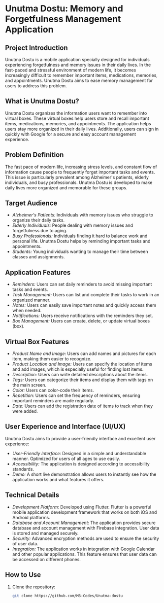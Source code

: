 # Unutma Dostu: Memory and Forgetfulness Management Application

## Project Introduction
Unutma Dostu is a mobile application specially designed for individuals experiencing forgetfulness and memory issues in their daily lives. In the fast-paced and stressful environment of modern life, it becomes increasingly difficult to remember important items, medications, memories, and appointments. Unutma Dostu aims to ease memory management for users to address this problem.

## What is Unutma Dostu?
Unutma Dostu organizes the information users want to remember into virtual boxes. These virtual boxes help users store and recall important items, medications, memories, and appointments. The application helps users stay more organized in their daily lives. Additionally, users can sign in quickly with Google for a secure and easy account management experience.

## Problem Definition
The fast pace of modern life, increasing stress levels, and constant flow of information cause people to frequently forget important tasks and events. This issue is particularly prevalent among Alzheimer's patients, elderly individuals, and busy professionals. Unutma Dostu is developed to make daily lives more organized and memorable for these groups.

## Target Audience
- *Alzheimer's Patients:* Individuals with memory issues who struggle to organize their daily tasks.
- *Elderly Individuals:* People dealing with memory issues and forgetfulness due to aging.
- *Busy Professionals:* Individuals finding it hard to balance work and personal life. Unutma Dostu helps by reminding important tasks and appointments.
- *Students:* Young individuals wanting to manage their time between classes and assignments.

## Application Features
- *Reminders:* Users can set daily reminders to avoid missing important tasks and events.
- *Task Management:* Users can list and complete their tasks to work in an organized manner.
- *Notes:* Users can easily save important notes and quickly access them when needed.
- *Notifications:* Users receive notifications with the reminders they set.
- *Box Management:* Users can create, delete, or update virtual boxes (box).

## Virtual Box Features
- *Product Name and Image:* Users can add names and pictures for each item, making them easier to recognize.
- *Product Location and Image:* Users can specify the location of items and add images, which is especially useful for finding lost items.
- *Description:* Users can write detailed descriptions about the items.
- *Tags:* Users can categorize their items and display them with tags on the main screen.
- *Color:* Users can color-code their items.
- *Repetition:* Users can set the frequency of reminders, ensuring important reminders are made regularly.
- *Date:* Users can add the registration date of items to track when they were added.

## User Experience and Interface (UI/UX)
Unutma Dostu aims to provide a user-friendly interface and excellent user experience:
- *User-Friendly Interface:* Designed in a simple and understandable manner. Optimized for users of all ages to use easily.
- *Accessibility:* The application is designed according to accessibility standards.
- *Demo:* A short live demonstration allows users to instantly see how the application works and what features it offers.

## Technical Details
- *Development Platform:* Developed using Flutter. Flutter is a powerful mobile application development framework that works on both iOS and Android platforms.
- *Database and Account Management:* The application provides secure database and account management with Firebase integration. User data is stored and managed securely.
- *Security:* Advanced encryption methods are used to ensure the security of user data.
- *Integration:* The application works in integration with Google Calendar and other popular applications. This feature ensures that user data can be accessed on different phones.


## How to Use
1. Clone the repository:
   ```sh
   git clone https://github.com/M3-Codes/Unutma-dostu
